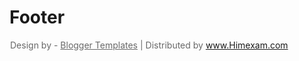 # Footer
<div class="footer-copyright section" id="footer-copyright" name="Footer Attribution"><div class="widget HTML" data-version="2" id="HTML33">
<div class="widget-content" style="visibility:visible!important;opacity:1!important;position:relative!important;z-index:1!important;text-indent: 1px!important;font-size:14px!important;color:#686868!important;margin:0!important;">
<span class="copyright-text widget" style="visibility:visible!important;opacity:1!important;position:relative!important;z-index:1!important;text-indent: 1px!important;font-size:14px!important;color:#686868!important;margin:0!important;">Design by - <a href="https://www.pikitemplates.com/" id="pikitemplates" rel="dofollow" style="visibility:visible!important;opacity:1!important;position:relative!important;z-index:1!important;text-indent: 1px!important;font-size:14px!important;color:#686868!important;margin:0!important;">Blogger Templates</a> | Distributed by <a href="https://www.himexam.com/" rel="dofollow"> www.Himexam.com</a></span>
</div>